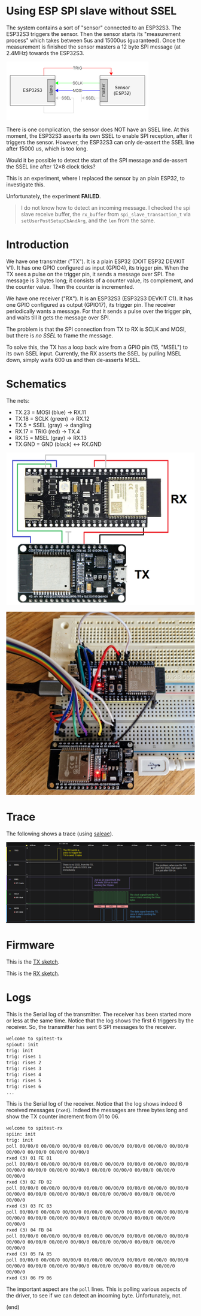 # Using ESP SPI slave without SSEL

The system contains a sort of "sensor" connected to an ESP32S3. 
The ESP32S3 triggers the sensor. 
Then the sensor starts its "measurement process" which takes between 5us and 15000us (guaranteed). 
Once the measurement is finished the sensor masters a 12 byte SPI message (at 2.4MHz) towards the ESP32S3. 

![System](system.drawio.png)

There is one complication, the sensor does NOT have an SSEL line. 
At this moment, the ESP32S3 asserts its own SSEL to enable SPI reception, after it triggers the sensor.
However, the ESP32S3 can only de-assert the SSEL line after 15000 us, which is too long.

Would it be possible to detect the start of the SPI message and de-assert the SSEL line after 12×8 clock ticks?

This is an experiment, where I replaced the sensor by an plain ESP32, to investigate this.

Unfortunately, the experiment **FAILED**.
> I do not know how to detect an incoming message. I checked the spi slave receive buffer, the 
> `rx_buffer` from `spi_slave_transaction_t` via `setUserPostSetupCbAndArg`, and the `len` from the same.


# Introduction

We have one transmitter ("TX").
It is a plain ESP32 (DOIT ESP32 DEVKIT V1).
It has one GPIO configured as input (GPIO4), its trigger pin.
When the TX sees a pulse on the trigger pin, it sends a message over SPI.
The message is 3 bytes long; it consists of a counter value, its complement, and the counter value.
Then the counter is incremented.

We have one receiver ("RX").
It is an ESP32S3 (ESP32S3 DEVKIT C1).
It has one GPIO configured as output (GPIO17), its trigger pin.
The receiver periodically wants a message.
For that it sends a pulse over the trigger pin, and waits till it gets the message over SPI.

The problem is that the SPI connection from TX to RX is SCLK and MOSI, 
but there is _no SSEL_ to frame the message.

To solve this, the TX has a loop back wire from a GPIO pin (15, "MSEL")
to its own SSEL input. Currently, the RX asserts the SSEL by pulling MSEL down,
simply waits 600 us and then de-asserts MSEL.


# Schematics

The nets:

- TX.23 = MOSI (blue) -> RX.11
- TX.18 = SCLK (green) -> RX.12
- TX.5  = SSEL (gray) -> dangling 
- RX.17 = TRIG (red) -> TX.4 
- RX.15 = MSEL (gray) -> RX.13
- TX.GND = GND (black) <-> RX.GND

![Board diagram](board.png)

![Board photo](board.jpg)

# Trace

The following shows a trace (using [saleae](trace.sal)).

![Trace](trace.png)


# Firmware

This is the [TX sketch](spitest-tx/spitest-tx.ino/).

This is the [RX sketch](spitest-rx/spitest-rx.ino/).


# Logs

This is the Serial log of the transmitter.
The receiver has been started more or less at the same time.
Notice that the log shows the first 6 triggers by the receiver.
So, the transmitter has sent 6 SPI messages to the receiver.

```
welcome to spitest-tx
spiout: init
trig: init
trig: rises 1
trig: rises 2
trig: rises 3
trig: rises 4
trig: rises 5
trig: rises 6
...
```

This is the Serial log of the receiver.
Notice that the log shows indeed 6 received messages (`rxed`).
Indeed the messages are three bytes long and show the TX counter increment from 01 to 06.

```
welcome to spitest-rx
spiin: init
trig: init
poll 00/00/0 00/00/0 00/00/0 00/00/0 00/00/0 00/00/0 00/00/0 00/00/0 00/00/0 00/00/0 00/00/0 00/00/0 
rxed (3) 01 FE 01
poll 00/00/0 00/00/0 00/00/0 00/00/0 00/00/0 00/00/0 00/00/0 00/00/0 00/00/0 00/00/0 00/00/0 00/00/0 00/00/0 00/00/0 00/00/0 00/00/0 00/00/0 
rxed (3) 02 FD 02
poll 00/00/0 00/00/0 00/00/0 00/00/0 00/00/0 00/00/0 00/00/0 00/00/0 00/00/0 00/00/0 00/00/0 00/00/0 00/00/0 00/00/0 00/00/0 00/00/0 00/00/0 
rxed (3) 03 FC 03
poll 00/00/0 00/00/0 00/00/0 00/00/0 00/00/0 00/00/0 00/00/0 00/00/0 00/00/0 00/00/0 00/00/0 00/00/0 00/00/0 00/00/0 00/00/0 00/00/0 00/00/0 
rxed (3) 04 FB 04
poll 00/00/0 00/00/0 00/00/0 00/00/0 00/00/0 00/00/0 00/00/0 00/00/0 00/00/0 00/00/0 00/00/0 00/00/0 00/00/0 00/00/0 00/00/0 00/00/0 00/00/0 
rxed (3) 05 FA 05
poll 00/00/0 00/00/0 00/00/0 00/00/0 00/00/0 00/00/0 00/00/0 00/00/0 00/00/0 00/00/0 00/00/0 00/00/0 00/00/0 00/00/0 00/00/0 00/00/0 00/00/0 
rxed (3) 06 F9 06
```

The important aspect are the `poll` lines.
This is polling various aspects of the driver, to see if we can detect an incoming byte.
Unfortunately, not.


(end)

